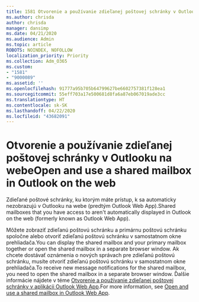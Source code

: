 ```yaml
---
title: 1581 Otvorenie a používanie zdieľanej poštovej schránky v Outlooku na webe
ms.author: chrisda
author: chrisda
manager: dansimp
ms.date: 04/21/2020
ms.audience: Admin
ms.topic: article
ROBOTS: NOINDEX, NOFOLLOW
localization_priority: Priority
ms.collection: Adm_O365
ms.custom:
- "1581"
- "9000089"
ms.assetid: ''
ms.openlocfilehash: 91777a95b705b64799627be6602757381f128ea1
ms.sourcegitcommit: 55eff703a17e500681d8fa6a87eb067019ade3cc
ms.translationtype: HT
ms.contentlocale: sk-SK
ms.lasthandoff: 04/22/2020
ms.locfileid: "43682091"
---
```

# <a name="open-and-use-a-shared-mailbox-in-outlook-on-the-web"></a><span data-ttu-id="62b72-102">Otvorenie a používanie zdieľanej poštovej schránky v Outlooku na webe</span><span class="sxs-lookup"><span data-stu-id="62b72-102">Open and use a shared mailbox in Outlook on the web</span></span>

<span data-ttu-id="62b72-103">Zdieľané poštové schránky, ku ktorým máte prístup, k sa automaticky nezobrazujú v Outlooku na webe (predtým Outlook Web App).</span><span class="sxs-lookup"><span data-stu-id="62b72-103">Shared mailboxes that you have access to aren't automatically displayed in Outlook on the web (formerly known as Outlook Web App).</span></span>

<span data-ttu-id="62b72-104">Môžete zobraziť zdieľanú poštovú schránku a primárnu poštovú schránku spoločne alebo otvoriť zdieľanú poštovú schránku v samostatnom okne prehliadača.</span><span class="sxs-lookup"><span data-stu-id="62b72-104">You can display the shared mailbox and your primary mailbox together or open the shared mailbox in a separate browser window.</span></span> <span data-ttu-id="62b72-105">Ak chcete dostávať oznámenia o nových správach pre zdieľanú poštovú schránku, musíte otvoriť zdieľanú poštovú schránku v samostatnom okne prehliadača.</span><span class="sxs-lookup"><span data-stu-id="62b72-105">To receive new message notifications for the shared mailbox, you need to open the shared mailbox in a separate browser window.</span></span> <span data-ttu-id="62b72-106">Ďalšie informácie nájdete v téme [Otvorenie a používanie zdieľanej poštovej schránky v aplikácii Outlook Web App](https://support.office.com/article/Add-a-shared-mailbox-to-Outlook-on-the-web-98b5a90d-4e38-415d-a030-f09a4cd28207).</span><span class="sxs-lookup"><span data-stu-id="62b72-106">For more information, see [Open and use a shared mailbox in Outlook Web App](https://support.office.com/article/Add-a-shared-mailbox-to-Outlook-on-the-web-98b5a90d-4e38-415d-a030-f09a4cd28207).</span></span>
